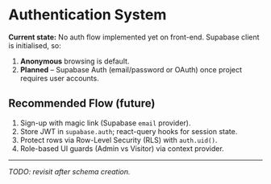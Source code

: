 # Authentication System

**Current state:** No auth flow implemented yet on front-end. Supabase client is initialised, so:

1. **Anonymous** browsing is default.
2. **Planned** – Supabase Auth (email/password or OAuth) once project requires user accounts.

## Recommended Flow (future)
1. Sign-up with magic link (Supabase `email` provider).
2. Store JWT in `supabase.auth`; react-query hooks for session state.
3. Protect rows via Row-Level Security (RLS) with `auth.uid()`.
4. Role-based UI guards (Admin vs Visitor) via context provider.

---
*TODO: revisit after schema creation.*
